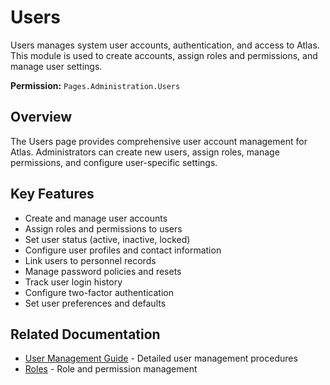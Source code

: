 # Users

Users manages system user accounts, authentication, and access to Atlas. This module is used to create accounts, assign roles and permissions, and manage user settings.

**Permission:** `Pages.Administration.Users`

## Overview

The Users page provides comprehensive user account management for Atlas. Administrators can create new users, assign roles, manage permissions, and configure user-specific settings.

## Key Features

* Create and manage user accounts
* Assign roles and permissions to users
* Set user status (active, inactive, locked)
* Configure user profiles and contact information
* Link users to personnel records
* Manage password policies and resets
* Track user login history
* Configure two-factor authentication
* Set user preferences and defaults

## Related Documentation

* [User Management Guide](../Web/admin/usermanagement.md) - Detailed user management procedures
* [Roles](../Roles/Index.md) - Role and permission management

